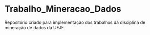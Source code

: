 # Trabalho_Mineracao_Dados
Repositório criado para implementação dos trabalhos da disciplina de mineração de dados da UFJF.
